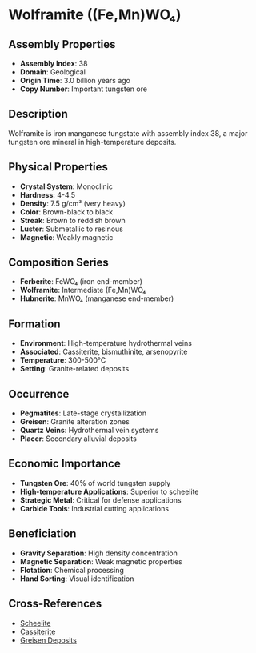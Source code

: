 # Wolframite ((Fe,Mn)WO₄)

## Assembly Properties
- **Assembly Index**: 38
- **Domain**: Geological
- **Origin Time**: 3.0 billion years ago
- **Copy Number**: Important tungsten ore

## Description
Wolframite is iron manganese tungstate with assembly index 38, a major tungsten ore mineral in high-temperature deposits.

## Physical Properties
- **Crystal System**: Monoclinic
- **Hardness**: 4-4.5
- **Density**: 7.5 g/cm³ (very heavy)
- **Color**: Brown-black to black
- **Streak**: Brown to reddish brown
- **Luster**: Submetallic to resinous
- **Magnetic**: Weakly magnetic

## Composition Series
- **Ferberite**: FeWO₄ (iron end-member)
- **Wolframite**: Intermediate (Fe,Mn)WO₄
- **Hubnerite**: MnWO₄ (manganese end-member)

## Formation
- **Environment**: High-temperature hydrothermal veins
- **Associated**: Cassiterite, bismuthinite, arsenopyrite
- **Temperature**: 300-500°C
- **Setting**: Granite-related deposits

## Occurrence
- **Pegmatites**: Late-stage crystallization
- **Greisen**: Granite alteration zones
- **Quartz Veins**: Hydrothermal vein systems
- **Placer**: Secondary alluvial deposits

## Economic Importance
- **Tungsten Ore**: 40% of world tungsten supply
- **High-temperature Applications**: Superior to scheelite
- **Strategic Metal**: Critical for defense applications
- **Carbide Tools**: Industrial cutting applications

## Beneficiation
- **Gravity Separation**: High density concentration
- **Magnetic Separation**: Weak magnetic properties
- **Flotation**: Chemical processing
- **Hand Sorting**: Visual identification

## Cross-References
- [Scheelite](/domains/geological/minerals/scheelite.md)
- [Cassiterite](/domains/geological/minerals/cassiterite.md)
- [Greisen Deposits](/domains/geological/formations/greisen.md)